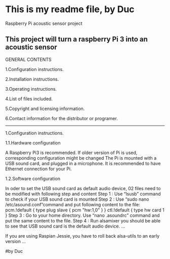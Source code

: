 # This is my readme file, by Duc
Raspberry Pi acoustic sensor project

This project will turn a raspberry Pi 3 into an acoustic sensor
----------------------------------------------------------------------------------------------------------------------------------
GENERAL CONTENTS

  1.Configuration instructions.
  
  2.Installation instructions.
  
  3.Operating instructions.
  
  4.List of files included.
  
  5.Copyright and licensing information.
  
  6.Contact information for the distributor or programer.
  
----------------------------------------------------------------------------------------------------------------------------------

1.Configuration instructions.

  1.1.Hardware configuration
  
A Raspberry Pi3 is recommended. If older version of Pi is used, corresponding configuration might be changed
The Pi is mounted with a USB sound card, and plugged in a microphone.
It is recommended to have Ethernet connection for your Pi.

  1.2.Software configuration

  In oder to set the USB sound card as default audio device, 02 files need to be modified with following step and content
  Step 1 : Use “lsusb” command to check if your USB sound card is mounted
  Step 2 : Use “sudo nano /etc/asound.conf”command and put following content to the file:
pcm.!default { type plug slave { pcm "hw:1,0" } } ctl.!default { type hw card 1 }
Step 3 : Go to your home directory. Use “nano .asoundrc” command and put the same content to the file.
Step 4 : Run alsamixer you should be able to see that USB sound card is the default audio device.
...

If you are using Raspian Jessie, you have to roll back alsa-utils to an early version
...
  
#by Duc

